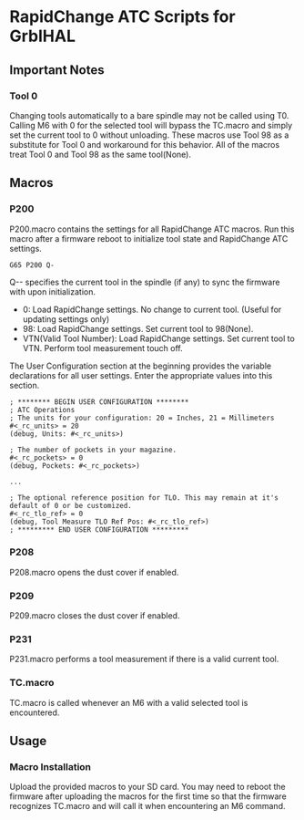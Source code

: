 # RapidChange ATC Scripts for GrblHAL

## Important Notes

### Tool 0
Changing tools automatically to a bare spindle may not be called using T0. Calling M6 with 0 for the selected
tool will bypass the TC.macro and simply set the current tool to 0 without unloading. These macros use Tool 98
as a substitute for Tool 0 and workaround for this behavior. All of the macros treat Tool 0 and Tool 98 as the 
same tool(None).

## Macros

### P200
P200.macro contains the settings for all RapidChange ATC macros. Run this macro after a firmware
reboot to initialize tool state and RapidChange ATC settings. 

```
G65 P200 Q-
```
Q-- specifies the current tool in the spindle (if any) to sync the firmware with upon initialization.
- 0:  Load RapidChange settings. No change to current tool. (Useful for updating settings only)
- 98: Load RapidChange settings. Set current tool to 98(None).
- VTN(Valid Tool Number): Load RapidChange settings. Set current tool to VTN. Perform tool measurement touch off.

The User Configuration section at the beginning provides the variable declarations for all user settings.
Enter the appropriate values into this section.

```
; ******** BEGIN USER CONFIGURATION ********
; ATC Operations
; The units for your configuration: 20 = Inches, 21 = Millimeters
#<_rc_units> = 20
(debug, Units: #<_rc_units>)

; The number of pockets in your magazine.
#<_rc_pockets> = 0
(debug, Pockets: #<_rc_pockets>)

...

; The optional reference position for TLO. This may remain at it's default of 0 or be customized.
#<_rc_tlo_ref> = 0
(debug, Tool Measure TLO Ref Pos: #<_rc_tlo_ref>)
; ********* END USER CONFIGURATION *********
```

### P208
P208.macro opens the dust cover if enabled.

### P209
P209.macro closes the dust cover if enabled.

### P231
P231.macro performs a tool measurement if there is a valid current tool.

### TC.macro
TC.macro is called whenever an M6 with a valid selected tool is encountered.

## Usage

### Macro Installation
Upload the provided macros to your SD card. You may need to reboot the firmware after uploading 
the macros for the first time so that the firmware recognizes TC.macro and will call it when encountering
an M6 command.